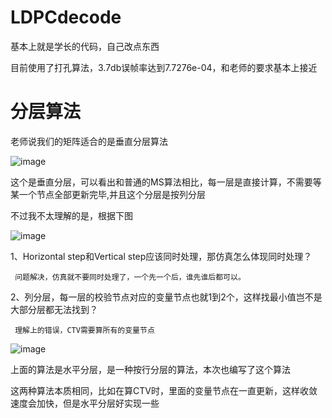 # LDPCdecode
基本上就是学长的代码，自己改点东西

目前使用了打孔算法，3.7db误帧率达到7.7276e-04，和老师的要求基本上接近

# 分层算法

老师说我们的矩阵适合的是垂直分层算法

![image](https://user-images.githubusercontent.com/69625023/140531619-c8730ca2-2c7d-48b7-84d2-54ca96afff4a.png)

这个是垂直分层，可以看出和普通的MS算法相比，每一层是直接计算，不需要等某一个节点全部更新完毕,并且这个分层是按列分层

不过我不太理解的是，根据下图

![image](https://user-images.githubusercontent.com/69625023/140614468-e02d4710-ec48-4858-948d-bfde81720476.png)

1、Horizontal step和Vertical step应该同时处理，那仿真怎么体现同时处理？

     问题解决，仿真就不要同时处理了，一个先一个后，谁先谁后都可以。

2、列分层，每一层的校验节点对应的变量节点也就1到2个，这样找最小值岂不是大部分层都无法找到？

     理解上的错误，CTV需要算所有的变量节点
     
![image](https://user-images.githubusercontent.com/69625023/140442698-309cedd4-0353-4e24-af18-b6ac67a51e2f.png)

上面的算法是水平分层，是一种按行分层的算法，本次也编写了这个算法

这两种算法本质相同，比如在算CTV时，里面的变量节点在一直更新，这样收敛速度会加快，但是水平分层好实现一些
